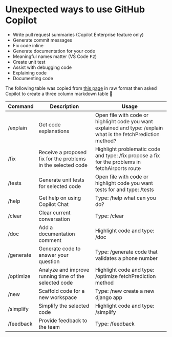 # Unexpected ways to use GitHub Copilot

- Write pull request summaries (Copilot Enterprise feature only)
- Generate commit messages
- Fix code inline
- Generate documentation for your code
- Meaningful names matter (VS Code <kbd>F2</kbd>)
- Create unit test
- Assist with debugging code
- Explaining code
- Documenting code

The following table was copied from [this page](https://github.blog/2024-03-25-how-to-use-github-copilot-in-your-ide-tips-tricks-and-best-practices/) in raw format then asked Copilot to create a three column markdown table :green_heart:

| Command | Description | Usage |
|---------|-------------|-------|
| /explain | Get code explanations | Open file with code or highlight code you want explained and type: /explain what is the fetchPrediction method? |
| /fix | Receive a proposed fix for the problems in the selected code | Highlight problematic code and type: /fix propose a fix for the problems in fetchAirports route |
| /tests | Generate unit tests for selected code | Open file with code or highlight code you want tests for and type: /tests |
| /help | Get help on using Copilot Chat | Type: /help what can you do? |
| /clear | Clear current conversation | Type: /clear |
| /doc | Add a documentation comment | Highlight code and type: /doc |
| /generate | Generate code to answer your question | Type: /generate code that validates a phone number |
| /optimize | Analyze and improve running time of the selected code | Highlight code and type: /optimize fetchPrediction method |
| /new | Scaffold code for a new workspace | Type: /new create a new django app |
| /simplify | Simplify the selected code | Highlight code and type: /simplify |
| /feedback | Provide feedback to the team | Type: /feedback |